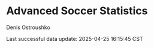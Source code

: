 # Advanced Soccer Statistics
Denis Ostroushko

<!-- gfm -->

Last successful data update: 2025-04-25 16:15:45 CST

